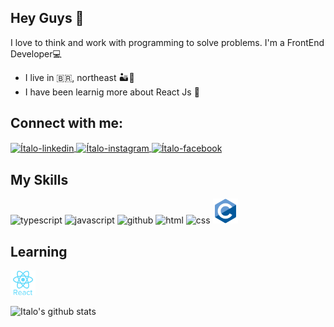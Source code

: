 ## Hey Guys 👋
I love to think and work with programming to solve problems.
I'm a FrontEnd Developer:computer:
- I live in :brazil:, northeast :desert::sunrise:
- I have been learnig more about React Js :sparkling_heart:

## Connect with me:
<a href="https://www.linkedin.com/in/italo-torres/" target="_blank">
<img align="center" alt="Ítalo-linkedin" height="30" width="30" src="https://image.flaticon.com/icons/png/512/145/145807.png" style="max-width:100%;">
</a>
<a href="https://www.instagram.com/italotrres/" target="_blank">
<img align="center" alt="Ítalo-instagram" height="30" width="30" src="https://image.flaticon.com/icons/png/512/185/185985.png" style="max-width:100%;">
</a>
<a href="https://www.facebook.com/italo.torres.75/" target="_blank">
<img align="center" alt="Ítalo-facebook" height="30" width="30" src="https://image.flaticon.com/icons/png/512/145/145802.png" style="max-width:100%;">
</a>

## My Skills
<img src="https://cdn.icon-icons.com/icons2/2107/PNG/512/file_type_typescript_official_icon_130107.png" alt="typescript" width="40" height="40" style="max-width:100%;"></img>
<img src="https://cdn.icon-icons.com/icons2/2108/PNG/512/javascript_icon_130900.png" alt="javascript" width="40" height="40" style="max-width:100%;"></img>
<img src="https://image.flaticon.com/icons/png/512/733/733553.png" alt="github" width="40" height="40" style="max-width:100%;"></img>
<img src="https://cdn.icon-icons.com/icons2/2415/PNG/512/html_original_wordmark_logo_icon_146478.png" alt="html" width="40" height="40" style="max-width:100%;"></img>
<img src="https://cdn.icon-icons.com/icons2/2107/PNG/512/file_type_css_icon_130661.png" alt="css" width="40" height="40" style="max-width:100%;"></img>
<img src="https://raw.githubusercontent.com/devicons/devicon/master/icons/c/c-original.svg" alt="C" width="40" height="40" style="max-width:100%;"></img>

## Learning
<img src="https://raw.githubusercontent.com/devicons/devicon/master/icons/react/react-original-wordmark.svg" alt="React Js" width="40" height="40" style="max-width:100%;"></img>


![Italo's github stats](https://github-readme-stats.vercel.app/api?username=italotorreslima&show_icons=true&count_private=true&theme=radical)


